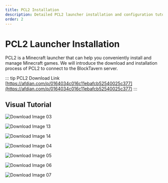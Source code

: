 ```yaml
---
title: PCL2 Installation
description: Detailed PCL2 launcher installation and configuration tutorial
order: 2
---
```


# PCL2 Launcher Installation

PCL2 is a Minecraft launcher that can help you conveniently install and manage Minecraft games. We will introduce the download and installation process of PCL2 to connect to the BlockTavern server.

::: tip PCL2 Download Link
[https://afdian.com/p/0164034c016c11ebafcb52540025c377](https://afdian.com/p/0164034c016c11ebafcb52540025c377)
:::


## Visual Tutorial

![Download Image 03](/assets/InstallationTutorial/installation-details/installation-details03.png)

![Download Image 13](/assets/InstallationTutorial/installation-details/installation-details13.png)

![Download Image 14](/assets/InstallationTutorial/installation-details/installation-details14.png)

![Download Image 04](/assets/InstallationTutorial/installation-details/installation-details04.png)

![Download Image 05](/assets/InstallationTutorial/installation-details/installation-details05.png)

![Download Image 06](/assets/InstallationTutorial/installation-details/installation-details06.png)

![Download Image 07](/assets/InstallationTutorial/installation-details/installation-details07.png)

<Contributors />

<GitHistoryInformation />